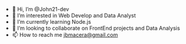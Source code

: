 - 👋 Hi, I’m @John21-dev
- 👀 I’m interested in Web Develop and Data Analyst
- 🌱 I’m currently learning Node.js
- 💞️ I’m looking to collaborate on FrontEnd projects and Data Analysis
- 📫 How to reach me jbmacera@gmail.com

<!---
John21-dev/John21-dev is a ✨ special ✨ repository because its `README.md` (this file) appears on your GitHub profile.
You can click the Preview link to take a look at your changes.
--->
